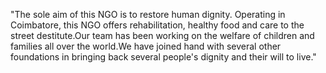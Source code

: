 "The sole aim of this NGO is to restore human dignity. Operating in Coimbatore, this NGO offers rehabilitation, 
healthy food and care to the street destitute.Our team has been working on the welfare of children and families all 
over the world.We have joined hand with several other foundations in bringing back several people's dignity and their will to live."
